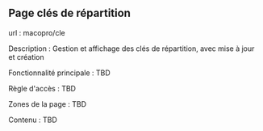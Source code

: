 ## Page clés de répartition
url : macopro/cle

Description : 
Gestion et affichage des clés de répartition, avec mise à jour et création 

Fonctionnalité principale :  TBD

Règle d'accès : TBD

Zones de la page : TBD

Contenu : TBD
